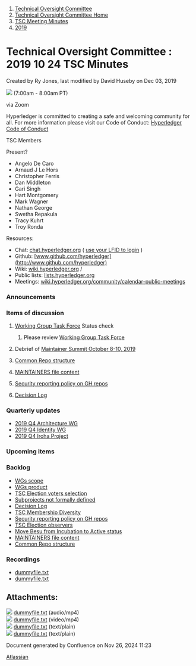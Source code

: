 1. [Technical Oversight Committee](index.html)
2. [Technical Oversight Committee Home](Technical-Oversight-Committee-Home_21430274.html)
3. [TSC Meeting Minutes](TSC-Meeting-Minutes_21448544.html)
4. [2019](2019_21448546.html)

# Technical Oversight Committee : 2019 10 24 TSC Minutes

Created by Ry Jones, last modified by David Huseby on Dec 03, 2019

![](plugins/servlet/confluence/placeholder/unknown-macro) (7:00am - 8:00am PT)

via Zoom 

Hyperledger is committed to creating a safe and welcoming community for all. For more information please visit our Code of Conduct: [Hyperledger Code of Conduct](https://lf-hyperledger.atlassian.net/wiki/spaces/HYP/pages/19595281/Hyperledger+Code+of+Conduct)

TSC Members

Present?

- Angelo De Caro
- Arnaud J Le Hors
- Christopher Ferris
- Dan Middleton
- Gari Singh
- Hart Montgomery
- Mark Wagner
- Nathan George
- Swetha Repakula
- Tracy Kuhrt
- Troy Ronda

Resources:

- Chat: [chat.hyperledger.org](http://chat.hyperledger.org/) ( [use your LFID to login](https://www.youtube.com/watch?v=EEc4JRyaAoA) )
- Github: [www.github.com/hyperledger](http://www.github.com/hyperledger)
- Wiki: [wiki.hyperledger.org](https://lf-hyperledger.atlassian.net) /
- Public lists: [lists.hyperledger.org](https://lists.hyperledger.org)
- Meetings: [wiki.hyperledger.org/community/calendar-public-meetings](https://lf-hyperledger.atlassian.net/community/calendar-public-meetings)

### Announcements

### Items of discussion

1. [Working Group Task Force](https://lf-hyperledger.atlassian.net/wiki/spaces/TF/pages/20873361/Working+Group+Task+Force) Status check
   
   1. Please review [Working Group Task Force](https://lf-hyperledger.atlassian.net/wiki/spaces/TF/pages/20873361/Working+Group+Task+Force)
2. Debrief of [Maintainer Summit October 8-10, 2019](https://lf-hyperledger.atlassian.net/display/events/Maintainer+Summit+October+8-10%2C+2019?src=breadcrumbs-parent)
3. [Common Repo structure](https://lf-hyperledger.atlassian.net/display/TSC/Common+Repo+structure)
4. [MAINTAINERS file content](https://lf-hyperledger.atlassian.net/display/TSC/MAINTAINERS+file+content)
5. [Security reporting policy on GH repos](https://lf-hyperledger.atlassian.net/display/TSC/Security+reporting+policy+on+GH+repos)
6. [Decision Log](https://lf-hyperledger.atlassian.net/display/TSC/Decision+Log)

### Quarterly updates

- [2019 Q4 Architecture WG](https://lf-hyperledger.atlassian.net/wiki/spaces/HYP/pages/19599896/2019+Q4+Architecture+WG)
- [2019 Q4 Identity WG](https://lf-hyperledger.atlassian.net/wiki/spaces/HYP/pages/19599890/2019+Q4+Identity+WG)
- [2019 Q4 Iroha Project](/wiki/pages/createpage.action?spaceKey=HYP&title=2019%20Q4%20Hyperledger%20Iroha)

### Upcoming items

### Backlog

- [WGs scope](WGs-scope_21431725.html)
- [WGs product](WGs-product_21431731.html)
- [TSC Election voters selection](TSC-Election-voters-selection_21431702.html)
- [Subprojects not formally defined](Subprojects-not-formally-defined_21431719.html)
- [Decision Log](Decision-Log_21431740.html)
- [TSC Membership Diversity](TSC-Membership-Diversity_21430345.html)
- [Security reporting policy on GH repos](Security-reporting-policy-on-GH-repos_21430398.html)
- [TSC Election observers](TSC-Election-observers_21434687.html)
- [Move Besu from Incubation to Active status](Move-Besu-from-Incubation-to-Active-status_21437283.html)
- [MAINTAINERS file content](MAINTAINERS-file-content_21430400.html)
- [Common Repo structure](Common-Repo-structure_21437289.html)

### Recordings

- [dummyfile.txt](#)
- [dummyfile.txt](#)

## Attachments:

![](images/icons/bullet_blue.gif) [dummyfile.txt](attachments/21437318/21457398.txt) (audio/mp4)  
![](images/icons/bullet_blue.gif) [dummyfile.txt](attachments/21437318/21457625.txt) (video/mp4)  
![](images/icons/bullet_blue.gif) [dummyfile.txt](attachments/21437318/21449106.txt) (text/plain)  
![](images/icons/bullet_blue.gif) [dummyfile.txt](attachments/21437318/21449107.txt) (text/plain)

Document generated by Confluence on Nov 26, 2024 11:23

[Atlassian](http://www.atlassian.com/)
